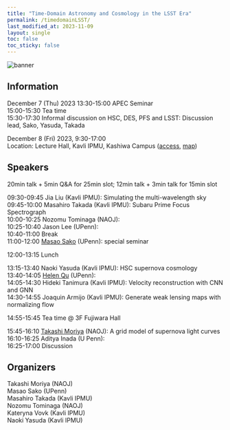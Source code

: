 ```yaml
---
title: "Time-Domain Astronomy and Cosmology in the LSST Era"
permalink: /timedomainLSST/
last_modified_at: 2023-11-09
layout: single
toc: false
toc_sticky: false
---
```


![banner](/_images/timd-dom-mj.png)



## Information
December 7 (Thu) 2023
13:30-15:00 APEC Seminar \
15:00-15:30 Tea time \
15:30-17:30 Informal discussion on HSC, DES, PFS and LSST: Discussion lead, Sako, Yasuda, Takada


December 8 (Fri) 2023, 9:30-17:00 \
Location: Lecture Hall, Kavli IPMU, Kashiwa Campus ([access](https://www.ipmu.jp/visitors/access-ipmu), [map](https://goo.gl/maps/hJHkry4p9yiNJfSV7)) 

## Speakers

20min talk + 5min Q&A for 25min slot; 12min talk + 3min talk for 15min slot

09:30-09:45 Jia Liu (Kavli IPMU): Simulating the multi-wavelength sky \
09:45-10:00 Masahiro Takada (Kavli IPMU): Subaru Prime Focus Spectrograph \
10:00-10:25 Nozomu Tominaga (NAOJ): \
10:25-10:40 Jason Lee (UPenn): \
10:40-11:00 Break\
11:00-12:00 [Masao Sako](https://www.sas.upenn.edu/~masao/Web/Home.html) (UPenn): special seminar

12:00-13:15 Lunch

13:15-13:40 Naoki Yasuda (Kavli IPMU): HSC supernova cosmology\
13:40-14:05 [Helen Qu](https://helenqu.com/) (UPenn):\
14:05-14:30 Hideki Tanimura (Kavli IPMU): Velocity reconstruction with CNN and GNN\
14:30-14:55 Joaquin Armijo (Kavli IPMU): Generate weak lensing maps with normalizing flow

14:55-15:45 Tea time @ 3F Fujiwara Hall

15:45-16:10 [Takashi Moriya](https://sci.nao.ac.jp/MEMBER/takashi.moriya/) (NAOJ): A grid model of supernova light curves\
16:10-16:25 Aditya Inada (U Penn):\
16:25-17:00 Discussion 


## Organizers
Takashi Moriya (NAOJ)\
Masao Sako (UPenn)\
Masahiro Takada (Kavli IPMU)\
Nozomu Tominaga (NAOJ)\
Kateryna Vovk (Kavli IPMU) \
Naoki Yasuda (Kavli IPMU)
